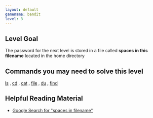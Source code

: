 ```yaml
---
layout: default
gamename: bandit
level: 3
---
```

Level Goal
----------
The password for the next level is stored in a file called **spaces
in this filename** located in the home directory

Commands you may need to solve this level
-----------------------------------------
[ls](https://manpages.ubuntu.com/manpages/noble/man1/ls.1.html)
,
[cd](https://manpages.ubuntu.com/manpages/noble/man1/cd.1posix.html)
,
[cat](https://manpages.ubuntu.com/manpages/noble/man1/cat.1.html)
,
[file](https://manpages.ubuntu.com/manpages/noble/man1/file.1.html)
,
[du](https://manpages.ubuntu.com/manpages/noble/man1/du.1.html)
,
[find](https://manpages.ubuntu.com/manpages/noble/man1/find.1.html)

Helpful Reading Material
------------------------
- [Google Search for "spaces in filename"][]

[Google Search for "spaces in filename"]: https://www.google.com/search?q=spaces+in+filename
